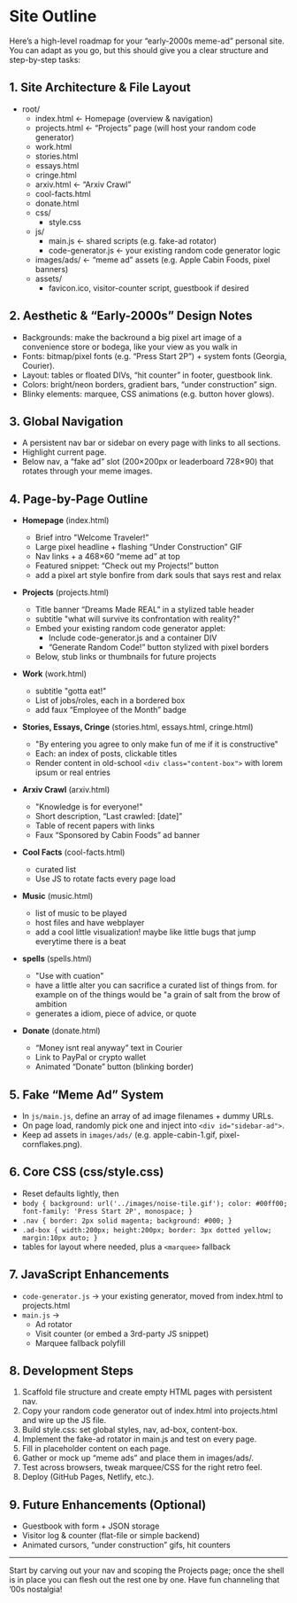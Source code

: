 # Site Outline

Here’s a high-level roadmap for your “early-2000s meme-ad” personal site. You can adapt as you go, but this should give you a clear structure and step-by-step tasks:

## 1. Site Architecture & File Layout
- root/
  - index.html ← Homepage (overview & navigation)
  - projects.html ← “Projects” page (will host your random code generator)
  - work.html
  - stories.html
  - essays.html
  - cringe.html
  - arxiv.html ← “Arxiv Crawl”
  - cool-facts.html
  - donate.html
  - css/
    - style.css
  - js/
    - main.js ← shared scripts (e.g. fake-ad rotator)
    - code-generator.js ← your existing random code generator logic
  - images/ads/ ← “meme ad” assets (e.g. Apple Cabin Foods, pixel banners)
  - assets/
    - favicon.ico, visitor-counter script, guestbook if desired

## 2. Aesthetic & “Early-2000s” Design Notes
- Backgrounds: make the backround a big pixel art image of a convenience store or bodega, like your view as you walk in
- Fonts: bitmap/pixel fonts (e.g. “Press Start 2P”) + system fonts (Georgia, Courier).
- Layout: tables or floated DIVs, “hit counter” in footer, guestbook link.
- Colors: bright/neon borders, gradient bars, “under construction” sign.
- Blinky elements: marquee, CSS animations (e.g. button hover glows).

## 3. Global Navigation
- A persistent nav bar or sidebar on every page with links to all sections.
- Highlight current page.
- Below nav, a “fake ad” slot (200×200px or leaderboard 728×90) that rotates through your meme images.

## 4. Page-by-Page Outline
- **Homepage** (index.html)
  - Brief intro "Welcome Traveler!”
  - Large pixel headline + flashing “Under Construction” GIF
  - Nav links + a 468×60 “meme ad” at top
  - Featured snippet: “Check out my Projects!” button
  - add a pixel art style bonfire from dark souls that says rest and relax

- **Projects** (projects.html)
  - Title banner “Dreams Made REAL” in a stylized table header
  - subtitle "what will survive its confrontation with reality?"
  - Embed your existing random code generator applet:
    - Include code-generator.js and a container DIV
    - “Generate Random Code!” button stylized with pixel borders
  - Below, stub links or thumbnails for future projects

- **Work** (work.html)
  - subtitle "gotta eat!"
  - List of jobs/roles, each in a bordered box
  - add faux “Employee of the Month” badge

- **Stories, Essays, Cringe** (stories.html, essays.html, cringe.html)
  - "By entering you agree to only make fun of me if it is constructive"
  - Each: an index of posts, clickable titles
  - Render content in old-school `<div class="content-box">` with lorem ipsum or real entries

- **Arxiv Crawl** (arxiv.html)
  - "Knowledge is for everyone!"
  - Short description, “Last crawled: [date]”
  - Table of recent papers with links
  - Faux “Sponsored by Cabin Foods” ad banner

- **Cool Facts** (cool-facts.html)
  - curated list
  - Use JS to rotate facts every page load

- **Music** (music.html)
  - list of music to be played
  - host files and have webplayer
  - add a cool little visualization! maybe like little bugs that jump everytime there is a beat

- **spells** (spells.html)
  - "Use with cuation"
  - have a little alter you can sacrifice a curated list of things from. for example on of the things would be "a grain of salt from the brow of ambition
  - generates a idiom, piece of advice, or quote

- **Donate** (donate.html)
  - “Money isnt real anyway” text in Courier
  - Link to PayPal or crypto wallet
  - Animated “Donate” button (blinking border)

## 5. Fake “Meme Ad” System
- In `js/main.js`, define an array of ad image filenames + dummy URLs.
- On page load, randomly pick one and inject into `<div id="sidebar-ad">`.
- Keep ad assets in `images/ads/` (e.g. apple-cabin-1.gif, pixel-cornflakes.png).

## 6. Core CSS (css/style.css)
- Reset defaults lightly, then
- `body { background: url('../images/noise-tile.gif'); color: #00ff00; font-family: 'Press Start 2P', monospace; }`
- `.nav { border: 2px solid magenta; background: #000; }`
- `.ad-box { width:200px; height:200px; border: 3px dotted yellow; margin:10px auto; }`
- tables for layout where needed, plus a `<marquee>` fallback

## 7. JavaScript Enhancements
- `code-generator.js` → your existing generator, moved from index.html to projects.html
- `main.js` →
  - Ad rotator
  - Visit counter (or embed a 3rd-party JS snippet)
  - Marquee fallback polyfill

## 8. Development Steps
1. Scaffold file structure and create empty HTML pages with persistent nav.
2. Copy your random code generator out of index.html into projects.html and wire up the JS file.
3. Build style.css: set global styles, nav, ad-box, content-box.
4. Implement the fake-ad rotator in main.js and test on every page.
5. Fill in placeholder content on each page.
6. Gather or mock up “meme ads” and place them in images/ads/.
7. Test across browsers, tweak marquee/CSS for the right retro feel.
8. Deploy (GitHub Pages, Netlify, etc.).

## 9. Future Enhancements (Optional)
- Guestbook with form + JSON storage
- Visitor log & counter (flat-file or simple backend)
- Animated cursors, “under construction” gifs, hit counters

---
Start by carving out your nav and scoping the Projects page; once the shell is in place you can flesh out the rest one by one. Have fun channeling that ’00s nostalgia!